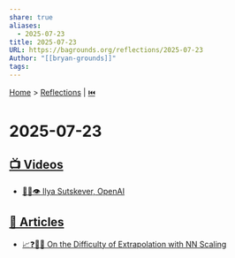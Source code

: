 ```yaml
---
share: true
aliases:
  - 2025-07-23
title: 2025-07-23
URL: https://bagrounds.org/reflections/2025-07-23
Author: "[[bryan-grounds]]"
tags: 
---
```

[Home](../index.md) > [Reflections](./index.md) | [⏮️](./2025-07-22.md)  
# 2025-07-23  
## [📺 Videos](../videos/index.md)  
- [🤖🧠👁️ Ilya Sutskever, OpenAI](../videos/ilya-sutskever-openai.md)  
  
## [📄  Articles](../articles/index.md)  
- [📈❓📏🤖 On the Difficulty of Extrapolation with NN Scaling](../articles/on-the-difficulty-of-extrapolation-with-nn-scaling.md)